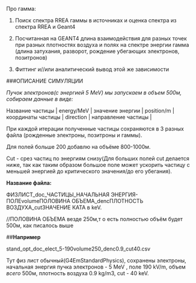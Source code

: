 Про гамма:

1. Поиск спектра RREA гаммы в источниках и оценка спектра из спектра RREA и Geant4 

2. Посчитанная на GEANT4 длина взаимодействия для разных точек при разных плотностях воздуха и полях на спектре энергии гамма (длина затухания, разворот, рождение убегающих электронов, позитронов) 

3. Фиттинг и//или аналитический вывод этой же зависимости 







###ОПИСАНИЕ СИМУЛЯЦИИ

*Пучок электронов(с энергией 5 MeV) мы запускаем в объем 500м, собираем данные в виде:*

Название частицы | energy/MeV | значение энергии | position/m | координаты частицы | direction | направление частицы |

При каждой итерации полученные частицы сохраняются в 3 разных файла (рожденные электроны, позитроны и гаммы).  

Для полей больше 200 добавлю на объёме 800-1000м.

Cut - срез частиц по энергиям снизу(Для больших полей cut делается ниже, так как таким образом большое поле может ускорить частицу с меньшей энергией до критического значения/до его убегания).

**Название файла:**

ФИЗЛИСТ_doc_ЧАСТИЦЫ_НАЧАЛЬНАЯ ЭНЕРГИЯ-ПОЛЕvolumeПОЛОВИНА ОБЪЕМА_dencПЛОТНОСТЬ ВОЗДУХА_cutЗНАЧЕНИЕ КАТА в keV. 

//ПОЛОВИНА ОБЪЕМА везде 250м,т о есть полностью объём будет 500м, как писалось выше

##**Например**

stand_opt_doc_elect_5-190volume250_denc0.9_cut40.csv 

Тут физ лист обычный(G4EmStandardPhysics), сохранены электроны, начальная энергия пучка электронов - 5 MeV , поле 190 kV/m, объем *всего* 500м, плотность воздуха 0.9 kg/m3, cut - 40 keV.

